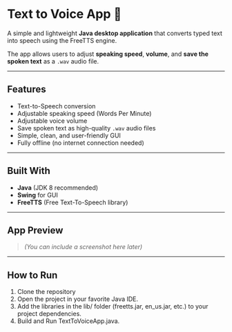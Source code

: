 # Text to Voice App 🎤

A simple and lightweight **Java desktop application** that converts typed text into speech using the FreeTTS engine.

The app allows users to adjust **speaking speed**, **volume**, and **save the spoken text** as a `.wav` audio file.

---

## Features

- Text-to-Speech conversion
- Adjustable speaking speed (Words Per Minute)
- Adjustable voice volume
- Save spoken text as high-quality `.wav` audio files
- Simple, clean, and user-friendly GUI
- Fully offline (no internet connection needed)

---

## Built With

- **Java** (JDK 8 recommended)
- **Swing** for GUI
- **FreeTTS** (Free Text-To-Speech library)

---

## App Preview

> *(You can include a screenshot here later)*

---

## How to Run

1. Clone the repository
2. Open the project in your favorite Java IDE.
3. Add the libraries in the lib/ folder (freetts.jar, en_us.jar, etc.) to your project dependencies.
4. Build and Run TextToVoiceApp.java.